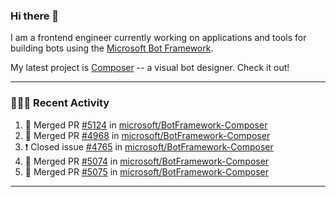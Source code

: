 ### Hi there 👋

I am a frontend engineer currently working on applications and tools for building bots using the [Microsoft Bot Framework](https://dev.botframework.com/).

My latest project is [Composer](https://github.com/microsoft/BotFramework-Composer) -- a visual bot designer. Check it out!

---

### 👨🏻‍💻 Recent Activity

<!--START_SECTION:activity-->
1. 🎉 Merged PR [#5124](https://github.com/microsoft/BotFramework-Composer/pull/5124) in [microsoft/BotFramework-Composer](https://github.com/microsoft/BotFramework-Composer)
2. 🎉 Merged PR [#4968](https://github.com/microsoft/BotFramework-Composer/pull/4968) in [microsoft/BotFramework-Composer](https://github.com/microsoft/BotFramework-Composer)
3. ❗️ Closed issue [#4765](https://github.com/microsoft/BotFramework-Composer/issues/4765) in [microsoft/BotFramework-Composer](https://github.com/microsoft/BotFramework-Composer)
4. 🎉 Merged PR [#5074](https://github.com/microsoft/BotFramework-Composer/pull/5074) in [microsoft/BotFramework-Composer](https://github.com/microsoft/BotFramework-Composer)
5. 🎉 Merged PR [#5075](https://github.com/microsoft/BotFramework-Composer/pull/5075) in [microsoft/BotFramework-Composer](https://github.com/microsoft/BotFramework-Composer)
<!--END_SECTION:activity-->

---

<!--
**a-b-r-o-w-n/a-b-r-o-w-n** is a ✨ _special_ ✨ repository because its `README.md` (this file) appears on your GitHub profile.

Here are some ideas to get you started:

- 🔭 I’m currently working on ...
- 🌱 I’m currently learning ...
- 👯 I’m looking to collaborate on ...
- 🤔 I’m looking for help with ...
- 💬 Ask me about ...
- 📫 How to reach me: ...
- 😄 Pronouns: ...
- ⚡ Fun fact: ...
-->

